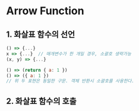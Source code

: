 # Arrow Function

## 1. 화살표 함수의 선언

```javascript
() => {...}
x => {...}  // 매개변수가 한 개일 경우, 소괄호 생략가능
(x, y) => {...}

() => (return { a: 1 })
() => ({ a: 1 })
// 위 두 표현은 동일한 구문. 객체 반환시 소괄호를 사용한다.
```

## 2. 화살표 함수의 호출
